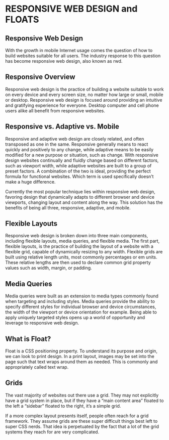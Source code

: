# RESPONSIVE WEB DESIGN and FLOATS

## Responsive Web Design

 With the growth in mobile Internet usage comes the question of how to build websites suitable for all users. The industry response to this question has become responsive web design, also known as rwd.

 ##  Responsive Overview

 Responsive web design is the practice of building a website suitable to work on every device and every screen size, no matter how large or small, mobile or desktop. Responsive web design is focused around providing an intuitive and gratifying experience for everyone. Desktop computer and cell phone users alike all benefit from responsive websites.

 ##  Responsive vs. Adaptive vs. Mobile

 Responsive and adaptive web design are closely related, and often transposed as one in the same. Responsive generally means to react quickly and positively to any change, while adaptive means to be easily modified for a new purpose or situation, such as change. With responsive design websites continually and fluidly change based on different factors, such as viewport width, while adaptive websites are built to a group of preset factors. A combination of the two is ideal, providing the perfect formula for functional websites. Which term is used specifically doesn’t make a huge difference.

 Currently the most popular technique lies within responsive web design, favoring design that dynamically adapts to different browser and device viewports, changing layout and content along the way. This solution has the benefits of being all three, responsive, adaptive, and mobile.

 ##  Flexible Layouts

 Responsive web design is broken down into three main components, including flexible layouts, media queries, and flexible media. The first part, flexible layouts, is the practice of building the layout of a website with a flexible grid, capable of dynamically resizing to any width. Flexible grids are built using relative length units, most commonly percentages or em units. These relative lengths are then used to declare common grid property values such as width, margin, or padding.

 ##  Media Queries

 Media queries were built as an extension to media types commonly found when targeting and including styles. Media queries provide the ability to specify different styles for individual browser and device circumstances, the width of the viewport or device orientation for example. Being able to apply uniquely targeted styles opens up a world of opportunity and leverage to responsive web design.

 ##  What is Float?

 Float is a CSS positioning property. To understand its purpose and origin, we can look to print design. In a print layout, images may be set into the page such that text wraps around them as needed. This is commonly and appropriately called text wrap.

 ##  Grids

 The vast majority of websites out there use a grid. They may not explicitly have a grid system in place, but if they have a “main content area” floated to the left a “sidebar” floated to the right, it’s a simple grid.

If a more complex layout presents itself, people often reach for a grid framework. They assume grids are these super difficult things best left to super CSS nerds. That idea is perpetuated by the fact that a lot of the grid systems they reach for are very complicated.
